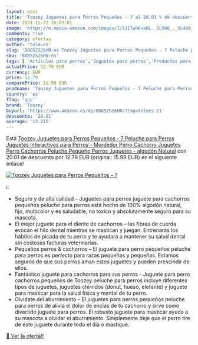 ```yaml
---
layout: post
title: 'Toozey Juguetes para Perros Pequeños - 7 al 20.01 % de descuento'
date: 2021-11-22 16:03:01
image: 'https://m.media-amazon.com/images/I/51I7wh6+aBL._SL500_._SL400_.jpg'
comments: true
category: ofertas
author: 'tole.es'
slug: 'B085ZS26HN-es Toozey Juguetes para Perros Pequeños - 7 Peluche para...'
sku: 'B085ZS26HN-es'
tags: [ 'Artículos para perros','Juguetes para perros','Productos para mascotas','juguetes','peluche','toozey', ]
actualPrice: 12.79 EUR
currency: EUR
price: 12.79
comparePrice: 15.99 EUR
prodname: 'Toozey Juguetes para Perros Pequeños - 7 Peluche para Perros Juguetes Interactivos para Perros - Mordedor Perro Cachorro Juguetes Perro Cachorros Peluche Pequeño Perros Juguetes - algodón Natural'
country: 'es'
flag: '🇪🇸'
brand: 'Toozey'
buyurl: 'https://www.amazon.es/dp/B085ZS26HN/?tag=tolees-21'
descuento: '20.01'
average: '13.215'
---
```


Está [Toozey Juguetes para Perros Pequeños - 7 Peluche para Perros Juguetes Interactivos para Perros - Mordedor Perro Cachorro Juguetes Perro Cachorros Peluche Pequeño Perros Juguetes - algodón Natural](https://www.amazon.es/dp/B085ZS26HN/?tag=tolees-21) con 20.01 de descuento por 12.79 EUR (original: 15.99 EUR) en el siguiente enlace!

[![Toozey Juguetes para Perros Pequeños - 7](https://m.media-amazon.com/images/I/51I7wh6+aBL._SL500_._SL400_.jpg)](https://www.amazon.es/dp/B085ZS26HN/?tag=tolees-21)

ℹ️:

- Seguro y de alta calidad – Juguetes para perros juguete para cachorros pequeños peluche para perros está hecho de 100% algodón natural, fijo, multicolor y es saludable, no tóxico y absolutamente seguro para su mascota.
- El mejor juguete para el diente de cachorros – las fibras de cuerda evocan el hilo dental mientras se mastican y juegan. Entrenarás los hábitos de picada de tu perro y te ayudará a mantener su salud dental sin costosas facturas veterinarias.
- Pequeños perros & cachorros – El juguete para perro pequeños peluche para perros es perfecto para razas pequeñas y pequeñas. Estamos seguros de que sus perros aman estos juguetes y pueden prescindir de ellos.
- Fantástico juguete para cachorros para sus perros - Juguete para perro cachorros pequeños de Toozey peluche para perros incluye diferentes tipos de juguetes, juguetes chirridos (donut, hueso, elefante) y juguete para masticar para la salud física y mental de tu perro.
- Olvídate del aburrimiento – El juguetes para perros pequeños peluche para perros de alivia el dolor de encías de tu cachorro y sirve como divertido juguete para perros. El robusto juguete para masticar ayuda a su mascota a olvidar el aburrimiento. Simplemente deje que el perro tire de este juguete durante todo el día o mastique.

[🛒 Ver la oferta!!](https://www.amazon.es/dp/B085ZS26HN/?tag=tolees-21)
